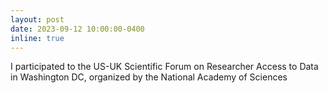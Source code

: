 ```yaml
---
layout: post
date: 2023-09-12 10:00:00-0400
inline: true
---
```


I participated to the US-UK Scientific Forum on Researcher Access to Data in Washington DC, organized by the National Academy of Sciences

